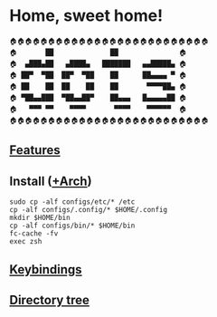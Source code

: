 # Home, sweet home!

```
🏠🏠🏠🏠🏠🏠🏠🏠🏠🏠🏠🏠🏠🏠🏠🏠🏠🏠🏠🏠🏠🏠🏠🏠🏠🏠
🏠       ██              ██               🏠 
🏠  ▄███▄██   ▄████▄   ███████   ▄▄█████▄ 🏠
🏠 ██▀  ▀██  ██▀  ▀██    ██      ██▄▄▄▄ ▀ 🏠
🏠 ██    ██  ██    ██    ██       ▀▀▀▀██▄ 🏠
🏠 ▀██▄▄███  ▀██▄▄██▀    ██▄▄▄   █▄▄▄▄▄██ 🏠
🏠   ▀▀▀ ▀▀    ▀▀▀▀       ▀▀▀▀    ▀▀▀▀▀▀  🏠
🏠🏠🏠🏠🏠🏠🏠🏠🏠🏠🏠🏠🏠🏠🏠🏠🏠🏠🏠🏠🏠🏠🏠🏠🏠🏠
```                                                    


## [Features](./markdown/features.md)

## Install ([+Arch](./markdown/archinstall.md))

```console
sudo cp -alf configs/etc/* /etc
cp -alf configs/.config/* $HOME/.config
mkdir $HOME/bin
cp -alf configs/bin/* $HOME/bin
fc-cache -fv
exec zsh
```

## [Keybindings](./markdown/keybinds.md)

## [Directory tree](./markdown/tree.md)

